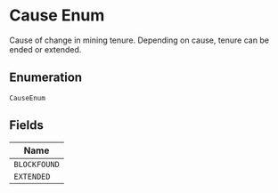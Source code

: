 # Cause Enum

Cause of change in mining tenure. Depending on cause, tenure can be ended or extended.

## Enumeration

`CauseEnum`

## Fields

| Name         |
| ------------ |
| `BLOCKFOUND` |
| `EXTENDED`   |
